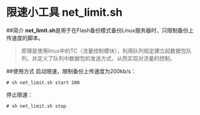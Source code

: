 # 限速小工具 net_limit.sh
##简介
**net_limit.sh**是用于在Flash备份模式备份Linux服务器时，只限制备份上传速度的脚本。
>原理是使用linux中的TC（流量控制模块），利用队列规定建立起数据包队列，并定义了队列中数据包的发送方式，从而实现对流量的控制。

##使用方式
启动限速，限制备份上传速度为200kb/s：

```
# sh net_limit.sh start 200
```

停止限速：

```
# sh net_limit.sh stop
```

